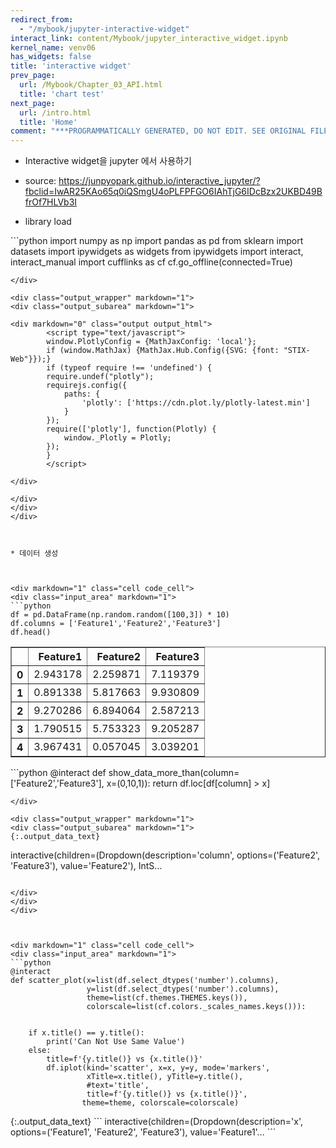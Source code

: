 ```yaml
---
redirect_from:
  - "/mybook/jupyter-interactive-widget"
interact_link: content/Mybook/jupyter_interactive_widget.ipynb
kernel_name: venv06
has_widgets: false
title: 'interactive widget'
prev_page:
  url: /Mybook/Chapter_03_API.html
  title: 'chart test'
next_page:
  url: /intro.html
  title: 'Home'
comment: "***PROGRAMMATICALLY GENERATED, DO NOT EDIT. SEE ORIGINAL FILES IN /content***"
---
```



* Interactive widget을 jupyter 에서 사용하기
* source: https://junpyopark.github.io/interactive_jupyter/?fbclid=IwAR25KAo65q0iQSmgU4oPLFPFGO6IAhTjG6IDcBzx2UKBD49BfrOf7HLVb3I



* library load



<div markdown="1" class="cell code_cell">
<div class="input_area" markdown="1">
```python
import numpy as np
import pandas as pd
from sklearn import datasets
import ipywidgets as widgets
from ipywidgets import interact, interact_manual
import cufflinks as cf
cf.go_offline(connected=True)

```
</div>

<div class="output_wrapper" markdown="1">
<div class="output_subarea" markdown="1">

<div markdown="0" class="output output_html">
        <script type="text/javascript">
        window.PlotlyConfig = {MathJaxConfig: 'local'};
        if (window.MathJax) {MathJax.Hub.Config({SVG: {font: "STIX-Web"}});}
        if (typeof require !== 'undefined') {
        require.undef("plotly");
        requirejs.config({
            paths: {
                'plotly': ['https://cdn.plot.ly/plotly-latest.min']
            }
        });
        require(['plotly'], function(Plotly) {
            window._Plotly = Plotly;
        });
        }
        </script>
        
</div>

</div>
</div>
</div>



* 데이터 생성



<div markdown="1" class="cell code_cell">
<div class="input_area" markdown="1">
```python
df = pd.DataFrame(np.random.random([100,3]) * 10)
df.columns = ['Feature1','Feature2','Feature3']
df.head()

```
</div>

<div class="output_wrapper" markdown="1">
<div class="output_subarea" markdown="1">



<div markdown="0" class="output output_html">
<div>
<style scoped>
    .dataframe tbody tr th:only-of-type {
        vertical-align: middle;
    }

    .dataframe tbody tr th {
        vertical-align: top;
    }

    .dataframe thead th {
        text-align: right;
    }
</style>
<table border="1" class="dataframe">
  <thead>
    <tr style="text-align: right;">
      <th></th>
      <th>Feature1</th>
      <th>Feature2</th>
      <th>Feature3</th>
    </tr>
  </thead>
  <tbody>
    <tr>
      <th>0</th>
      <td>2.943178</td>
      <td>2.259871</td>
      <td>7.119379</td>
    </tr>
    <tr>
      <th>1</th>
      <td>0.891338</td>
      <td>5.817663</td>
      <td>9.930809</td>
    </tr>
    <tr>
      <th>2</th>
      <td>9.270286</td>
      <td>6.894064</td>
      <td>2.587213</td>
    </tr>
    <tr>
      <th>3</th>
      <td>1.790515</td>
      <td>5.753323</td>
      <td>9.205287</td>
    </tr>
    <tr>
      <th>4</th>
      <td>3.967431</td>
      <td>0.057045</td>
      <td>3.039201</td>
    </tr>
  </tbody>
</table>
</div>
</div>


</div>
</div>
</div>



<div markdown="1" class="cell code_cell">
<div class="input_area" markdown="1">
```python
@interact
def show_data_more_than(column=['Feature2','Feature3'], 
                        x=(0,10,1)):
    return df.loc[df[column] > x]

```
</div>

<div class="output_wrapper" markdown="1">
<div class="output_subarea" markdown="1">
{:.output_data_text}
```
interactive(children=(Dropdown(description='column', options=('Feature2', 'Feature3'), value='Feature2'), IntS…
```

</div>
</div>
</div>



<div markdown="1" class="cell code_cell">
<div class="input_area" markdown="1">
```python
@interact
def scatter_plot(x=list(df.select_dtypes('number').columns), 
                 y=list(df.select_dtypes('number').columns),
                 theme=list(cf.themes.THEMES.keys()), 
                 colorscale=list(cf.colors._scales_names.keys())):
    
    
    if x.title() == y.title():
        print('Can Not Use Same Value')
    else:
        title=f'{y.title()} vs {x.title()}'
        df.iplot(kind='scatter', x=x, y=y, mode='markers', 
                 xTitle=x.title(), yTitle=y.title(), 
                 #text='title',
                 title=f'{y.title()} vs {x.title()}',
                theme=theme, colorscale=colorscale)

```
</div>

<div class="output_wrapper" markdown="1">
<div class="output_subarea" markdown="1">
{:.output_data_text}
```
interactive(children=(Dropdown(description='x', options=('Feature1', 'Feature2', 'Feature3'), value='Feature1'…
```

</div>
</div>
</div>

